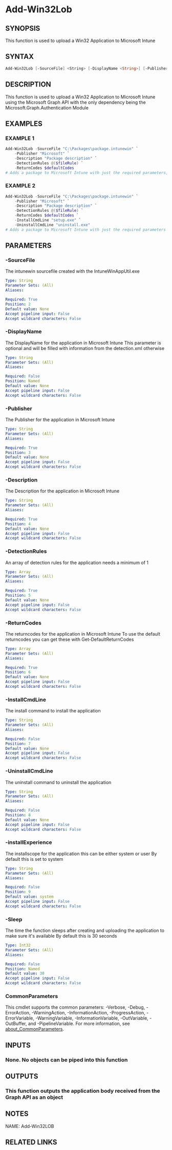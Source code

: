# Add-Win32Lob

## SYNOPSIS
This function is used to upload a Win32 Application to Microsoft Intune

## SYNTAX
```powershell
Add-Win32Lob [-SourceFile] <String> [-DisplayName <String>] [-Publisher] <String> [-Description] <String> [-DetectionRules] <Array> [-ReturnCodes] <Array> [[-InstallCmdLine] <String>] [[-UninstallCmdLine] <String>] [[-installExperience] <String>] [-Sleep <Int32>] [<CommonParameters>]
```

## DESCRIPTION
This function is used to upload a Win32 Application to Microsoft Intune using the Microsoft Graph API with the only dependency being the Microsoft.Graph.Authentication Module

## EXAMPLES

### EXAMPLE 1
```powershell
Add-Win32Lob -SourceFile "C:\Packages\package.intunewin" `
    -Publisher "Microsoft" `
    -Description "Package description" `
    -DetectionRules @($fileRule) `
    -ReturnCodes $defaultCodes
# Adds a package to Microsoft Intune with just the required parameters, for anything that's not an MSI the installcmd and uninstallcmd
```

### EXAMPLE 2
```powershell
Add-Win32Lob -SourceFile "C:\Packages\package.intunewin" `
    -Publisher "Microsoft" `
    -Description "Package description" `
    -DetectionRules @($fileRule) `
    -ReturnCodes $defaultCodes `
    -InstallCmdLine "setup.exe" `
    -UninstallCmdLine "uninstall.exe"
# Adds a package to Microsoft Intune with just the required parameters for an exe installer
```

## PARAMETERS

### -SourceFile
The intunewin sourcefile created with the IntuneWinAppUtil.exe

```yaml
Type: String
Parameter Sets: (All)
Aliases: 

Required: True
Position: 2
Default value: None
Accept pipeline input: False
Accept wildcard characters: False
```

### -DisplayName
The DisplayName for the application in Microsoft Intune
This parameter is optional and will be filled with information from the detection.xml otherwise

```yaml
Type: String
Parameter Sets: (All)
Aliases: 

Required: False
Position: Named
Default value: None
Accept pipeline input: False
Accept wildcard characters: False
```

### -Publisher
The Publisher for the application in Microsoft Intune

```yaml
Type: String
Parameter Sets: (All)
Aliases: 

Required: True
Position: 3
Default value: None
Accept pipeline input: False
Accept wildcard characters: False
```

### -Description
The Description for the application in Microsoft Intune

```yaml
Type: String
Parameter Sets: (All)
Aliases: 

Required: True
Position: 4
Default value: None
Accept pipeline input: False
Accept wildcard characters: False
```

### -DetectionRules
An array of detection rules for the application needs a minimum of 1

```yaml
Type: Array
Parameter Sets: (All)
Aliases: 

Required: True
Position: 5
Default value: None
Accept pipeline input: False
Accept wildcard characters: False
```

### -ReturnCodes
The returncodes for the application in Microsoft Intune
To use the default returncodes you can get these with Get-DefaultReturnCodes

```yaml
Type: Array
Parameter Sets: (All)
Aliases: 

Required: True
Position: 6
Default value: None
Accept pipeline input: False
Accept wildcard characters: False
```

### -InstallCmdLine
The install command to install the application

```yaml
Type: String
Parameter Sets: (All)
Aliases: 

Required: False
Position: 7
Default value: None
Accept pipeline input: False
Accept wildcard characters: False
```

### -UninstallCmdLine
The uninstall command to uninstall the application

```yaml
Type: String
Parameter Sets: (All)
Aliases: 

Required: False
Position: 8
Default value: None
Accept pipeline input: False
Accept wildcard characters: False
```

### -installExperience
The installscope for the application this can be either system or user
By default this is set to system

```yaml
Type: String
Parameter Sets: (All)
Aliases: 

Required: False
Position: 9
Default value: system
Accept pipeline input: False
Accept wildcard characters: False
```

### -Sleep
The time the function sleeps after creating and uploading the application to make sure it's available
By default this is 30 seconds

```yaml
Type: Int32
Parameter Sets: (All)
Aliases: 

Required: False
Position: Named
Default value: 30
Accept pipeline input: False
Accept wildcard characters: False
```

### CommonParameters
This cmdlet supports the common parameters: -Verbose, -Debug, -ErrorAction, -WarningAction, -InformationAction, -ProgressAction, -ErrorVariable, -WarningVariable, -InformationVariable, -OutVariable, -OutBuffer, and -PipelineVariable. For more information, see [about_CommonParameters](http://go.microsoft.com/fwlink/?LinkID=113216).

## INPUTS
### None. No objects can be piped into this function

## OUTPUTS
### This function outputs the application body received from the Graph API as an object

## NOTES
NAME: Add-Win32LOB

## RELATED LINKS

